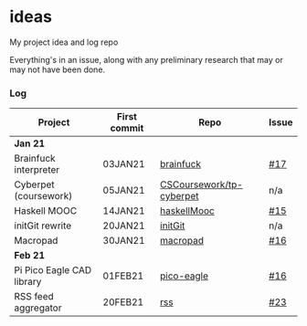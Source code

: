 # ideas

My project idea and log repo

Everything's in an issue, along with any preliminary research that may or may not have been done.

### Log

| Project | First commit | Repo | Issue |
|-|-|-|-|
| **Jan 21** | | | |
| Brainfuck interpreter | 03JAN21 | [brainfuck](https://github.com/codemicro/brainfuck) | [#17](https://github.com/codemicro/ideas/issues/17) |
| Cyberpet (coursework) | 05JAN21 | [CSCoursework/tp-cyberpet](https://github.com/CSCoursework/tp-cyberpet) | n/a |
| Haskell MOOC | 14JAN21 | [haskellMooc](https://github.com/codemicro/haskellMooc) | [#15](https://github.com/codemicro/ideas/issues/15) |
| initGit rewrite | 20JAN21 | [initGit](https://github.com/codemicro/initGit) | n/a |
| Macropad | 30JAN21 | [macropad](https://github.com/codemicro/macropad) | [#16](https://github.com/codemicro/ideas/issues/16) |
| **Feb 21** | | | |
| Pi Pico Eagle CAD library | 01FEB21 | [pico-eagle](https://github.com/codemicro/pico-eagle) | [#16](https://github.com/codemicro/ideas/issues/16) |
| RSS feed aggregator | 20FEB21 | [rss](https://github.com/codemicro/rss) | [#23](https://github.com/codemicro/ideas/issues/23) |
